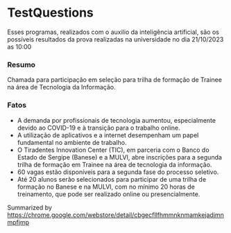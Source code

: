 # TestQuestions

Esses programas, realizados com o auxilio da inteligência artificial, são os possíveis resultados da prova realizadas na universidade no dia 21/10/2023 as 10:00

### Resumo

Chamada para participação em seleção para trilha de formação de Trainee na área de Tecnologia da Informação.

### Fatos

- A demanda por profissionais de tecnologia aumentou, especialmente devido ao COVID-19 e à transição para o trabalho online.
- A utilização de aplicativos e a internet desempenham um papel fundamental no ambiente de trabalho.
- O Tiradentes Innovation Center (TIC), em parceria com o Banco do Estado de Sergipe (Banese) e a MULVI, abre inscrições para a segunda trilha de formação em Trainee na área de tecnologia da informação.
- 60 vagas estão disponíveis para a segunda fase do processo seletivo.
- Até 20 alunos serão selecionados para participar de uma trilha de formação no Banese e na MULVI, com no mínimo 20 horas de treinamento, que pode ser realizado online ou presencialmente.
  
Summarized by https://chrome.google.com/webstore/detail/cbgecfllfhmmnknmamkejadjmnmpfjmp
